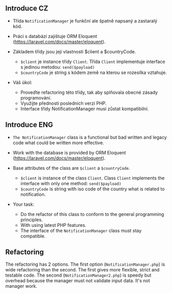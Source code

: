 ## Introduce CZ
- Třída `NotificationManager` je funkční ale špatně napsaný a zastaralý kód. 
- Práci s databází zajištuje ORM Eloquent (https://laravel.com/docs/master/eloquent).
- Základem třídy jsou její vlastnosti $client a $countryCode. 
	- `$client` je instance třídy `Client`. Třída `Client` implementuje interface s jedinou metodou:  `send($payload)`
	- `$countryCode` je string s kódem země na kterou se rozesílka vztahuje.

- Váš úkol: 
	- Proveďte refactoring této třídy, tak aby splňovala obecné zásady programování.
	- Využijte přednosti posledních verzí PHP.
	- Interface třídy NotificationManager musí zůstat kompatibilní.

## Introduce ENG
- `The NotificationManager` class is a functional but bad written and legacy code what could be written more effective. 
- Work with the database is provided by ORM Eloquent (https://laravel.com/docs/master/eloquent).
- Base attributes of the class are `$client` a `$countryCode`. 
	- `$client` is instance of the class `Client`. Class `Client` implements the interface with only one method: `send($payload)`
	- `$countryCode` is string with iso code of the country what is related to notification.

- Your task: 
	- Do the refactor of this class to conform to the general programming principles.
	- With using latest PHP features.
	- The interface of the `NotificationManager` class must stay compatible.
	
	
## Refactoring

The refactoring has 2 options. The first option (`NotificationManager.php`) is wide refactoring than the second. The
 first gives more flexible, strict and testable code. The second (`NotificationManager2.php`) is speedy but overhead
  because the manager must not validate input data. It's not manager work. 
	
